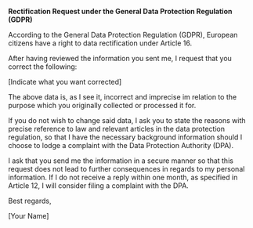 **Rectification Request under the General Data Protection Regulation (GDPR)**

According to the General Data Protection Regulation (GDPR), European citizens have a right to data rectification under Article 16.

After having reviewed the information you sent me, I request that you correct the following:

[Indicate what you want corrected]

The above data is, as I see it, incorrect and imprecise im relation to the purpose which you originally collected or processed it for.

If you do not wish to change said data, I ask you to state the reasons with precise reference to law and relevant articles in the data protection regulation, so that I have the necessary background information should I choose to lodge a complaint with the Data Protection Authority (DPA).

I ask that you send me the information in a secure manner so that this request does not lead to further consequences in regards to my personal information. If I do not receive a reply within one month, as specified in Article 12, I will consider filing a complaint with the DPA.

Best regards,

[Your Name]
